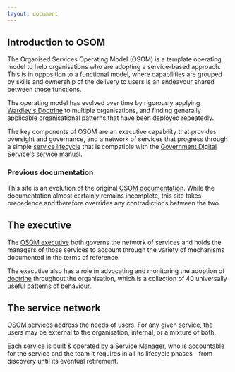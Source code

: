 ```yaml
---
layout: document
---
```


## Introduction to OSOM

The Organised Services Operating Model (OSOM) is a template operating
model to help organisations who are adopting a service-based
approach. This is in opposition to a functional model, where
capabilities are grouped by skills and ownership of the delivery to
users is an endeavour shared between those functions.

The operating model has evolved over time by rigorously applying [Wardley's
Doctrine](/doctrine) to multiple organisations, and finding generally
applicable organisational patterns that have been deployed repeatedly.

The key components of OSOM are an executive capability that provides oversight and governance, and a network of services that progress through a simple
[service lifecycle](/lifecycle) that is compatible with the [Government
Digital Service's](https://www.gov.uk/government/organisations/government-digital-service) [service manual](https://www.gov.uk/service-manual).

### Previous documentation

This site is an evolution of the original [OSOM
documentation](http://stance.consulting/osom/). While the
documentation almost certainly remains incomplete, this site takes
precedence and therefore overrides any contradictions between the two.

## The executive

The [OSOM executive](/executive) both governs the network of services
and holds the managers of those services to account through the
variety of mechanisms documented in the terms of reference.

The executive also has a role in advocating and monitoring the
adoption of [doctrine](/doctrine) throughout the organisation, which is a
collection of 40 universally useful patterns of behaviour.

## The service network

[OSOM services](/services/) address the needs of users. For any given service, the
users may be external to the organisation, internal, or a mixture of
both.

Each service is built & operated by a Service Manager, who is
accountable for the service and the team it requires in all its
lifecycle phases - from discovery until its eventual retirement.


